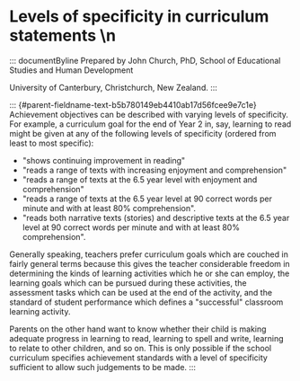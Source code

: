 # Levels of specificity in curriculum statements \n

::: documentByline
Prepared by John Church, PhD, School of Educational Studies and Human
Development

University of Canterbury, Christchurch, New Zealand.
:::

::: {#parent-fieldname-text-b5b780149eb4410ab17d56fcee9e7c1e}
Achievement objectives can be described with varying levels of
specificity. For example, a curriculum goal for the end of Year 2 in,
say, learning to read might be given at any of the following levels of
specificity (ordered from least to most specific):

-   "shows continuing improvement in reading"
-   "reads a range of texts with increasing enjoyment and comprehension"
-   "reads a range of texts at the 6.5 year level with enjoyment and
    comprehension"
-   "reads a range of texts at the 6.5 year level at 90 correct words
    per minute and with at least 80% comprehension".
-   "reads both narrative texts (stories) and descriptive texts at the
    6.5 year level at 90 correct words per minute and with at least 80%
    comprehension".

Generally speaking, teachers prefer curriculum goals which are couched
in fairly general terms because this gives the teacher considerable
freedom in determining the kinds of learning activities which he or she
can employ, the learning goals which can be pursued during these
activities, the assessment tasks which can be used at the end of the
activity, and the standard of student performance which defines a
"successful" classroom learning activity.

Parents on the other hand want to know whether their child is making
adequate progress in learning to read, learning to spell and write,
learning to relate to other children, and so on. This is only possible
if the school curriculum specifies achievement standards with a level of
specificity sufficient to allow such judgements to be made.
:::
